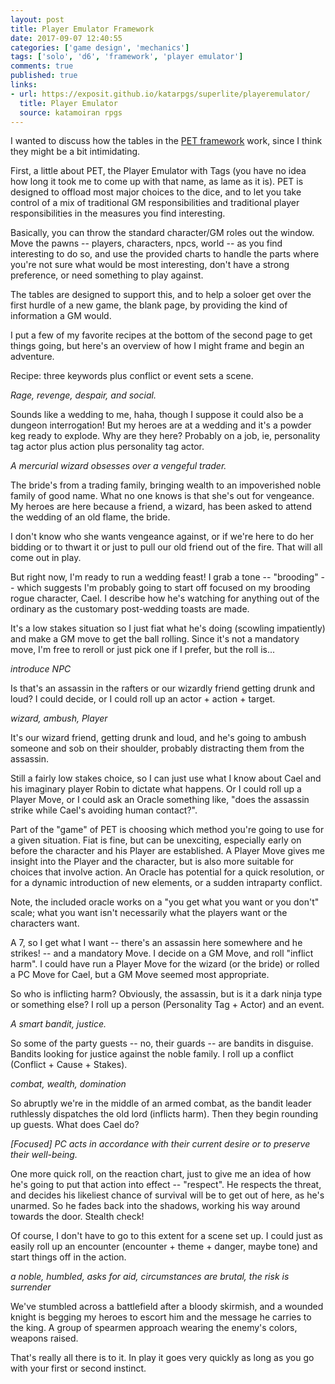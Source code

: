 ```yaml
---
layout: post
title: Player Emulator Framework
date: 2017-09-07 12:40:55
categories: ['game design', 'mechanics']
tags: ['solo', 'd6', 'framework', 'player emulator']
comments: true
published: true
links:
- url: https://exposit.github.io/katarpgs/superlite/playeremulator/
  title: Player Emulator
  source: katamoiran rpgs
---
```


I wanted to discuss how the tables in the [PET framework](https://exposit.github.io/katarpgs/superlite/playeremulator/) work, since I think they might be a bit intimidating.

First, a little about PET, the Player Emulator with Tags (you have no idea how long it took me to come up with that name, as lame as it is). PET is designed to offload most major choices to the dice, and to let you take control of a mix of traditional GM responsibilities and traditional player responsibilities in the measures you find interesting.

Basically, you can throw the standard character/GM roles out the window. Move the pawns -- players, characters, npcs, world -- as you find interesting to do so, and use the provided charts to handle the parts where you're not sure what would be most interesting, don't have a strong preference, or need something to play against.

The tables are designed to support this, and to help a soloer get over the first hurdle of a new game, the blank page, by providing the kind of information a GM would.

I put a few of my favorite recipes at the bottom of the second page to get things going, but here's an overview of how I might frame and begin an adventure.

Recipe: three keywords plus conflict or event sets a scene.

_Rage, revenge, despair, and social._

Sounds like a wedding to me, haha, though I suppose it could also be a dungeon interrogation! But my heroes are at a wedding and it's a powder keg ready to explode. Why are they here? Probably on a job, ie, personality tag actor plus action plus personality tag actor.

_A mercurial wizard obsesses over a vengeful trader._

The bride's from a trading family, bringing wealth to an impoverished noble family of good name. What no one knows is that she's out for vengeance. My heroes are here because a friend, a wizard, has been asked to attend the wedding of an old flame, the bride.

I don't know who she wants vengeance against, or if we're here to do her bidding or to thwart it or just to pull our old friend out of the fire. That will all come out in play.

But right now, I'm ready to run a wedding feast! I grab a tone -- "brooding" -- which suggests I'm probably going to start off focused on my brooding rogue character, Cael. I describe how he's watching for anything out of the ordinary as the customary post-wedding toasts are made.

It's a low stakes situation so I just fiat what he's doing (scowling impatiently) and make a GM move to get the ball rolling. Since it's not a mandatory move, I'm free to reroll or just pick one if I prefer, but the roll is...

_introduce NPC_

Is that's an assassin in the rafters or our wizardly friend getting drunk and loud? I could decide, or I could roll up an actor + action + target.

_wizard, ambush, Player_

It's our wizard friend, getting drunk and loud, and he's going to ambush someone and sob on their shoulder, probably distracting them from the assassin.

Still a fairly low stakes choice, so I can just use what I know about Cael and his imaginary player Robin to dictate what happens. Or I could roll up a Player Move, or I could ask an Oracle something like, "does the assassin strike while Cael's avoiding human contact?".

Part of the "game" of PET is choosing which method you're going to use for a given situation. Fiat is fine, but can be unexciting, especially early on before the character and his Player are established. A Player Move gives me insight into the Player and the character, but is also more suitable for choices that involve action. An Oracle has potential for a quick resolution, or for a dynamic introduction of new elements, or a sudden intraparty conflict.

Note, the included oracle works on a "you get what you want or you don't" scale; what you want isn't necessarily what the players want or the characters want.

A 7, so I get what I want -- there's an assassin here somewhere and he strikes! -- and a mandatory Move. I decide on a GM Move, and roll "inflict harm". I could have run a Player Move for the wizard (or the bride) or rolled a PC Move for Cael, but a GM Move seemed most appropriate.

So who is inflicting harm? Obviously, the assassin, but is it a dark ninja type or something else? I roll up a person (Personality Tag + Actor) and an event.

_A smart bandit, justice._

So some of the party guests -- no, their guards -- are bandits in disguise. Bandits looking for justice against the noble family. I roll up a conflict (Conflict + Cause + Stakes).

_combat, wealth, domination_

So abruptly we're in the middle of an armed combat, as the bandit leader ruthlessly dispatches the old lord (inflicts harm). Then they begin rounding up guests. What does Cael do?

_[Focused] PC acts in accordance with their current desire or to preserve their well-being._

One more quick roll, on the reaction chart, just to give me an idea of how he's going to put that action into effect -- "respect". He respects the threat, and decides his likeliest chance of survival will be to get out of here, as he's unarmed. So he fades back into the shadows, working his way around towards the door. Stealth check!

Of course, I don't have to go to this extent for a scene set up. I could just as easily roll up an encounter (encounter + theme + danger, maybe tone) and start things off in the action.

_a noble, humbled, asks for aid, circumstances are brutal, the risk is surrender_

We've stumbled across a battlefield after a bloody skirmish, and a wounded knight is begging my heroes to escort him and the message he carries to the king. A group of spearmen approach wearing the enemy's colors, weapons raised.

That's really all there is to it. In play it goes very quickly as long as you go with your first or second instinct.
